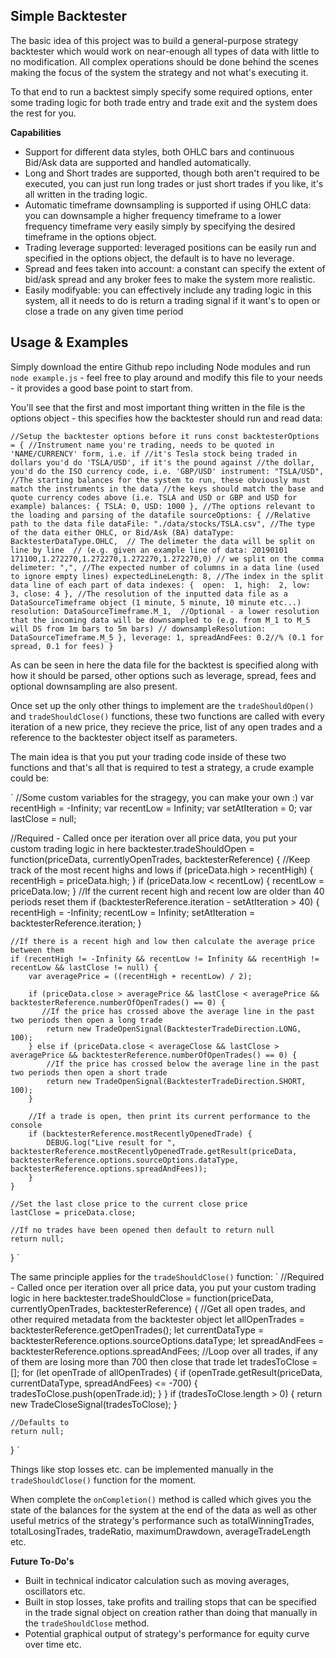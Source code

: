 ## Simple Backtester
The basic idea of this project was to build a general-purpose strategy backtester which would work on near-enough all types of data with little to no modification. All complex operations should be done behind the scenes making the focus of the system the strategy and not what's executing it.

To that end to run a backtest simply specify some required options, enter some trading logic for both trade entry and trade exit and the system does the rest for you.

**Capabilities**

 - Support for different data styles, both OHLC bars and continuous Bid/Ask data are supported and handled automatically.
 - Long and Short trades are supported, though both aren't required to be executed, you can just run long trades or just short trades if you like, it's all written in the trading logic.
 - Automatic timeframe downsampling is supported if using OHLC data: you can downsample a higher frequency timeframe to a lower frequency timeframe very easily simply by specifying the desired timeframe in the options object.
 - Trading leverage supported: leveraged positions can be easily run and specified in the options object, the default is to have no leverage.
 - Spread and fees taken into account: a constant can specify the extent of bid/ask spread and any broker fees to make the system more realistic.
 - Easily modifyable: you can effectively include any trading logic in this system, all it needs to do is return a trading signal if it want's to open or close a trade on any given time period

## Usage & Examples
Simply download the entire Github repo including Node modules and run `node example.js` - feel free to play around and modify this file to your needs - it provides a good base point to start from.

You'll see that the first and most important thing written in the file is the options object - this specifies how the backtester should run and read data:

`
//Setup the backtester options before it runs
const backtesterOptions = {
    //Instrument name you're trading, needs to be quoted in 'NAME/CURRENCY' form, i.e. if
    //it's Tesla stock being traded in dollars you'd do 'TSLA/USD', if it's the pound against
    //the dollar, you'd do the ISO currency code, i.e. 'GBP/USD'
    instrument: "TSLA/USD",
    //The starting balances for the system to run, these obviously must match the instruments in the data
    //the keys should match the base and quote currency codes above (i.e. TSLA and USD or GBP and USD for example)
    balances: {
        TSLA: 0,
        USD: 1000
    },
    //The options relevant to the loading and parsing of the datafile
    sourceOptions: {
        //Relative path to the data file
        dataFile: "./data/stocks/TSLA.csv",
        //The type of the data either OHLC, or Bid/Ask (BA)
        dataType: BacktesterDataType.OHLC, 
        // The delimeter the data will be split on line by line 
        // (e.g. given an example line of data: 20190101 171100,1.272270,1.272270,1.272270,1.272270,0)
        // we split on the comma
        delimeter: ",",
        //The expected number of columns in a data line (used to ignore empty lines)
        expectedLineLength: 8,
        //The index in the split data line of each part of data
        indexes: { 
            open:  1,
            high:  2,
            low:   3,
            close: 4
        },
        //The resolution of the inputted data file as a DataSourceTimeframe object (1 minute, 5 minute, 10 minute etc...)
        resolution: DataSourceTimeframe.M_1, 
        //Optional - a lower resolution that the incoming data will be downsampled to (e.g. from M_1 to M_5 will DS from 1m bars to 5m bars)
        // downsampleResolution: DataSourceTimeframe.M_5
    },
    leverage: 1,
    spreadAndFees: 0.2//% (0.1 for spread, 0.1 for fees)
}
`

As can be seen in here the data file for the backtest is specified along with how it should be parsed, other options such as leverage, spread, fees and optional downsampling are also present.

Once set up the only other things to implement are the `tradeShouldOpen()` and `tradeShouldClose()` functions, these two functions are called with every iteration of a new price, they recieve the price, list of any open trades and a reference to the backtester object itself as parameters.

The main idea is that you put your trading code inside of these two functions and that's all that is required to test a strategy, a crude example could be:

`
//Some custom variables for the stragegy, you can make your own :)
var recentHigh = -Infinity;
var recentLow  = Infinity;
var setAtIteration = 0;
var lastClose = null;

//Required - Called once per iteration over all price data, you put your custom trading logic in here
backtester.tradeShouldOpen = function(priceData, currentlyOpenTrades, backtesterReference) {
    //Keep track of the most recent highs and lows
    if (priceData.high > recentHigh) {
        recentHigh = priceData.high;
    }
    if (priceData.low < recentLow) {
        recentLow = priceData.low;
    }
    //If the current recent high and recent low are older than 40 periods reset them
    if (backtesterReference.iteration - setAtIteration > 40) {
        recentHigh = -Infinity;
        recentLow = Infinity;
        setAtIteration = backtesterReference.iteration;
    }
    
    //If there is a recent high and low then calculate the average price between them
    if (recentHigh != -Infinity && recentLow != Infinity && recentHigh != recentLow && lastClose != null) {
        var averagePrice = ((recentHigh + recentLow) / 2);
        
        if (priceData.close > averagePrice && lastClose < averagePrice && backtesterReference.numberOfOpenTrades() == 0) {
           //If the price has crossed above the average line in the past two periods then open a long trade
            return new TradeOpenSignal(BacktesterTradeDirection.LONG, 100);
        } else if (priceData.close < averageClose && lastClose > averagePrice && backtesterReference.numberOfOpenTrades() == 0) {
            //If the price has crossed below the average line in the past two periods then open a short trade
            return new TradeOpenSignal(BacktesterTradeDirection.SHORT, 100);
        }

        //If a trade is open, then print its current performance to the console
        if (backtesterReference.mostRecentlyOpenedTrade) {
            DEBUG.log("Live result for ", backtesterReference.mostRecentlyOpenedTrade.getResult(priceData,                backtesterReference.options.sourceOptions.dataType, backtesterReference.options.spreadAndFees));
        }
    }
    
    //Set the last close price to the current close price
    lastClose = priceData.close;

    //If no trades have been opened then default to return null
    return null;
}
`

The same principle applies for the `tradeShouldClose()` function:
`
//Required - Called once per iteration over all price data, you put your custom trading logic in here
backtester.tradeShouldClose = function(priceData, currentlyOpenTrades, backtesterReference) {
    //Get all open trades, and other required metadata from the backtester object
    let allOpenTrades = backtesterReference.getOpenTrades();
    let currentDataType = backtesterReference.options.sourceOptions.dataType;
    let spreadAndFees = backtesterReference.options.spreadAndFees;
    //Loop over all trades, if any of them are losing more than 700 then close that trade
    let tradesToClose = [];
    for (let openTrade of allOpenTrades) {
        if (openTrade.getResult(priceData, currentDataType, spreadAndFees) <= -700) {
            tradesToClose.push(openTrade.id);
        }
    }
    if (tradesToClose.length > 0) {
        return new TradeCloseSignal(tradesToClose);
    }

    //Defaults to 
    return null;
}
`

Things like stop losses etc. can be implemented manually in the `tradeShouldClose()` function for the moment.

When complete the `onCompletion()` method is called which gives you the state of the balances for the system at the end of the data as well as other useful metrics of the strategy's performance such as totalWinningTrades, totalLosingTrades, tradeRatio, maximumDrawdown, averageTradeLength etc.

**Future To-Do's**

 - Built in technical indicator calculation such as moving averages, oscillators etc.
 - Built in stop losses, take profits and trailing stops that can be specified in the trade signal object on creation rather than doing that manually in the `tradeShouldClose` method.
 - Potential graphical output of strategy's performance for equity curve over time etc.
